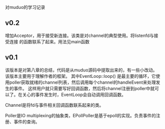 
对muduo的学习记录

## v0.2
增加Acceptor，用于接受新连接。该类是对channel的典型使用。将listenfd与接受连接
的函数联系了起来。用法见main函数

## v0.1

该版本是对第八章的总结，代码是从muduo源码中提取出来的，有一些小改动。该版本主要用于理解作者的框架。
其中EventLoop::loop() 是最主要的循环，它使用poller获取就绪的channel列表，然后调用每个channel的handleEvent来处理发生的事件。
这样用户就只需要写好回调函数，然后将channel注册到poller中就可以了。在关心的事件发生时，EventLoop会自动调用回调函数。

Channel是将fd与事件相关回调函数联系起来的类。

Poller是IO multiplexing的抽象类，EPollPoller是基于epoll的实现。负责事件的注册、事件的查询。
